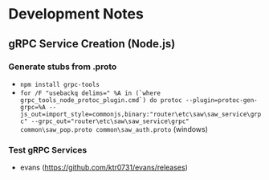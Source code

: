 # Development Notes

## gRPC Service Creation (Node.js)

### Generate stubs from .proto
* `npm install grpc-tools`
* ``for /F "usebackq delims=" %A in (`where grpc_tools_node_protoc_plugin.cmd`) do protoc --plugin=protoc-gen-grpc=%A --js_out=import_style=commonjs,binary:"router\etc\saw\saw_service\grpc" --grpc_out="router\etc\saw\saw_service\grpc" common\saw_pop.proto common\saw_auth.proto`` (windows)

### Test gRPC Services
* evans (https://github.com/ktr0731/evans/releases)